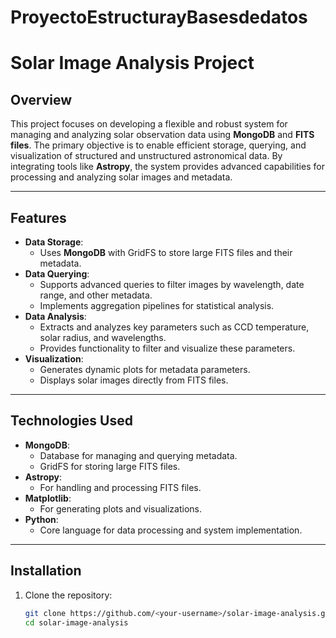 # ProyectoEstructurayBasesdedatos
# Solar Image Analysis Project

## **Overview**
This project focuses on developing a flexible and robust system for managing and analyzing solar observation data using **MongoDB** and **FITS files**. The primary objective is to enable efficient storage, querying, and visualization of structured and unstructured astronomical data. By integrating tools like **Astropy**, the system provides advanced capabilities for processing and analyzing solar images and metadata.

---

## **Features**
- **Data Storage**: 
  - Uses **MongoDB** with GridFS to store large FITS files and their metadata.
- **Data Querying**:
  - Supports advanced queries to filter images by wavelength, date range, and other metadata.
  - Implements aggregation pipelines for statistical analysis.
- **Data Analysis**:
  - Extracts and analyzes key parameters such as CCD temperature, solar radius, and wavelengths.
  - Provides functionality to filter and visualize these parameters.
- **Visualization**:
  - Generates dynamic plots for metadata parameters.
  - Displays solar images directly from FITS files.

---

## **Technologies Used**
- **MongoDB**:
  - Database for managing and querying metadata.
  - GridFS for storing large FITS files.
- **Astropy**:
  - For handling and processing FITS files.
- **Matplotlib**:
  - For generating plots and visualizations.
- **Python**:
  - Core language for data processing and system implementation.

---

## **Installation**
1. Clone the repository:
   ```bash
   git clone https://github.com/<your-username>/solar-image-analysis.git
   cd solar-image-analysis
